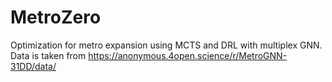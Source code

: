 # MetroZero
Optimization for metro expansion using MCTS and DRL with multiplex GNN.
Data is taken from https://anonymous.4open.science/r/MetroGNN-31DD/data/
